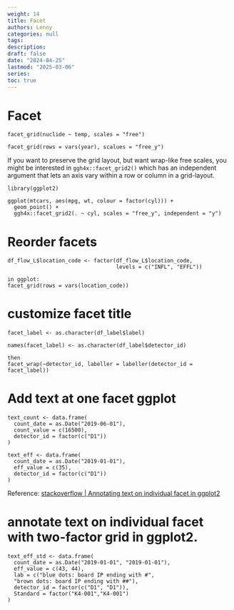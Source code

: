 ```yaml
---
weight: 14
title: Facet
authors: Lenny
categories: null
tags: 
description: 
draft: false
date: "2024-04-25"
lastmod: "2025-03-06"
series:
toc: true
---
```




# Facet
 
```
facet_grid(nuclide ~ temp, scales = "free")

facet_grid(rows = vars(year), scalues = "free_y")

```

If you want to preserve the grid layout, but want wrap-like free scales, you might be interested in `ggh4x::facet_grid2()` which has an independent argument that lets an axis vary within a row or column in a grid-layout.

```
library(ggplot2)

ggplot(mtcars, aes(mpg, wt, colour = factor(cyl))) + 
  geom_point() +
  ggh4x::facet_grid2(. ~ cyl, scales = "free_y", independent = "y")

```



# Reorder facets
```
df_flow_L$location_code <- factor(df_flow_L$location_code, 
                                  levels = c("INFL", "EFFL"))
 
in ggplot:
facet_grid(rows = vars(location_code))

```


#  customize facet title
```
facet_label <- as.character(df_label$label)

names(facet_label) <- as.character(df_label$detector_id)

then
facet_wrap(~detector_id, labeller = labeller(detector_id = facet_label))
```


# Add text at one facet ggplot 

```
text_count <- data.frame(
  count_date = as.Date("2019-06-01"), 
  count_value = c(16500), 
  detector_id = factor(c("D1"))
)

text_eff <- data.frame(
  count_date = as.Date("2019-01-01"), 
  eff_value = c(35), 
  detector_id = factor(c("D1"))
)
```
Reference: <a href = "https://stackoverflow.com/questions/11889625/annotating-text-on-individual-facet-in-ggplot2" target="_blank" rel="noopener noreferrer">stackoverflow | Annotating text on individual facet in ggplot2</a>



# annotate text on individual facet with two-factor grid in ggplot2.

```
text_eff_std <- data.frame(
  count_date = as.Date("2019-01-01", "2019-01-01"), 
  eff_value = c(43, 44), 
  lab = c("blue dots: board IP ending with #", 
  "brown dots: board IP ending with ##"),
  detector_id = factor(c("D1", "D1")),
  Standard = factor("K4-001","K4-001")
)
```
